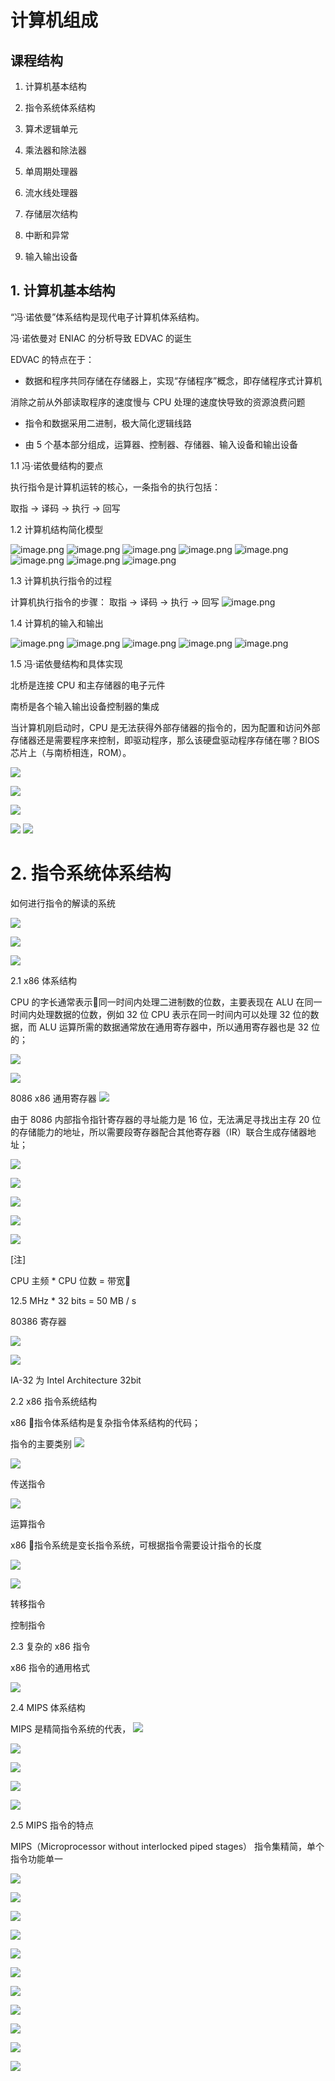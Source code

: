 # 计算机组成

## 课程结构

1. 计算机基本结构

2. 指令系统体系结构

3. 算术逻辑单元

4. 乘法器和除法器

5. 单周期处理器

6. 流水线处理器

7. 存储层次结构

8. 中断和异常

9. 输入输出设备


## 1. 计算机基本结构

“冯·诺依曼”体系结构是现代电子计算机体系结构。

冯·诺依曼对 ENIAC 的分析导致 EDVAC 的诞生

EDVAC 的特点在于：

- 数据和程序共同存储在存储器上，实现“存储程序”概念，即存储程序式计算机

消除之前从外部读取程序的速度慢与 CPU 处理的速度快导致的资源浪费问题

- 指令和数据采用二进制，极大简化逻辑线路

- 由 5 个基本部分组成，运算器、控制器、存储器、输入设备和输出设备

1.1 冯·诺依曼结构的要点

执行指令是计算机运转的核心，一条指令的执行包括：

取指 -> 译码 -> 执行 -> 回写

1.2 计算机结构简化模型

![image.png](http://upload-images.jianshu.io/upload_images/1993435-3a5ecfe5ab146343.png?imageMogr2/auto-orient/strip%7CimageView2/2/w/1240)
![image.png](http://upload-images.jianshu.io/upload_images/1993435-82c6cd7dde9e82ff.png?imageMogr2/auto-orient/strip%7CimageView2/2/w/1240)
![image.png](http://upload-images.jianshu.io/upload_images/1993435-50e47eca7c88c4ff.png?imageMogr2/auto-orient/strip%7CimageView2/2/w/1240)
![image.png](http://upload-images.jianshu.io/upload_images/1993435-99ec2d0ee2ea79bc.png?imageMogr2/auto-orient/strip%7CimageView2/2/w/1240)
![image.png](http://upload-images.jianshu.io/upload_images/1993435-e9c4a57eadb4440d.png?imageMogr2/auto-orient/strip%7CimageView2/2/w/1240)
![image.png](http://upload-images.jianshu.io/upload_images/1993435-2bf272d8d4ef38e3.png?imageMogr2/auto-orient/strip%7CimageView2/2/w/1240)
![image.png](http://upload-images.jianshu.io/upload_images/1993435-7d1b8ba48c7aef33.png?imageMogr2/auto-orient/strip%7CimageView2/2/w/1240)
![image.png](http://upload-images.jianshu.io/upload_images/1993435-6100621ddad387c4.png?imageMogr2/auto-orient/strip%7CimageView2/2/w/1240)

1.3 计算机执行指令的过程

计算机执行指令的步骤：
取指 -> 译码 -> 执行 -> 回写
![image.png](http://upload-images.jianshu.io/upload_images/1993435-36a66136dddf96f8.png?imageMogr2/auto-orient/strip%7CimageView2/2/w/1240)

1.4 计算机的输入和输出

![image.png](http://upload-images.jianshu.io/upload_images/1993435-14bdb5c15d72c7d5.png?imageMogr2/auto-orient/strip%7CimageView2/2/w/1240)
![image.png](http://upload-images.jianshu.io/upload_images/1993435-696eaf17750bafe9.png?imageMogr2/auto-orient/strip%7CimageView2/2/w/1240)
![image.png](http://upload-images.jianshu.io/upload_images/1993435-648cd4dadb1482d2.png?imageMogr2/auto-orient/strip%7CimageView2/2/w/1240)
![image.png](http://upload-images.jianshu.io/upload_images/1993435-f8cd7bb4698ecee6.png?imageMogr2/auto-orient/strip%7CimageView2/2/w/1240)
![image.png](http://upload-images.jianshu.io/upload_images/1993435-f8a5293156934ff7.png?imageMogr2/auto-orient/strip%7CimageView2/2/w/1240)

1.5 冯·诺依曼结构和具体实现

北桥是连接 CPU 和主存储器的电子元件

南桥是各个输入输出设备控制器的集成

当计算机刚启动时，CPU 是无法获得外部存储器的指令的，因为配置和访问外部存储器还是需要程序来控制，即驱动程序，那么该硬盘驱动程序存储在哪？BIOS 芯片上（与南桥相连，ROM）。

![](http://o97duqgf5.bkt.clouddn.com/18-1-13/44567665.jpg)

![](http://o97duqgf5.bkt.clouddn.com/18-1-13/34648670.jpg)

![](http://o97duqgf5.bkt.clouddn.com/18-1-13/99726197.jpg)


![](http://o97duqgf5.bkt.clouddn.com/18-1-13/99726197.jpg)
![](http://o97duqgf5.bkt.clouddn.com/18-1-13/11543875.jpg)

# 2. 指令系统体系结构

如何进行指令的解读的系统

![](http://o97duqgf5.bkt.clouddn.com/18-1-13/15548775.jpg)

![](http://o97duqgf5.bkt.clouddn.com/18-1-13/13098324.jpg)

![](http://o97duqgf5.bkt.clouddn.com/18-1-13/14670164.jpg)

2.1 x86 体系结构

CPU 的字长通常表示同一时间内处理二进制数的位数，主要表现在 ALU 在同一时间内处理数据的位数，例如 32 位 CPU 表示在同一时间内可以处理 32 位的数据，而 ALU 运算所需的数据通常放在通用寄存器中，所以通用寄存器也是 32 位的；

![](http://o97duqgf5.bkt.clouddn.com/18-1-13/69619906.jpg)

![](http://o97duqgf5.bkt.clouddn.com/18-1-13/17797308.jpg)

8086 x86 通用寄存器
![](http://o97duqgf5.bkt.clouddn.com/18-1-13/35796577.jpg)

由于 8086 内部指令指针寄存器的寻址能力是 16 位，无法满足寻找出主存 20 位的存储能力的地址，所以需要段寄存器配合其他寄存器（IR）联合生成存储器地址；



![](http://o97duqgf5.bkt.clouddn.com/18-1-13/54165820.jpg)

![](http://o97duqgf5.bkt.clouddn.com/18-1-13/35176905.jpg)

![](http://o97duqgf5.bkt.clouddn.com/18-1-13/38283483.jpg)

![](http://o97duqgf5.bkt.clouddn.com/18-1-13/88406327.jpg)

![](http://o97duqgf5.bkt.clouddn.com/18-1-13/99713370.jpg)

[注]

CPU 主频 * CPU 位数 = 带宽

12.5 MHz * 32 bits = 50 MB / s

80386 寄存器

![](http://o97duqgf5.bkt.clouddn.com/18-1-13/80275777.jpg)

![](http://o97duqgf5.bkt.clouddn.com/18-1-13/59340048.jpg)

IA-32 为 Intel Architecture 32bit

2.2 x86 指令系统结构

x86 指令体系结构是复杂指令体系结构的代码；

指令的主要类别
![](http://o97duqgf5.bkt.clouddn.com/18-1-13/87522415.jpg)

![](http://o97duqgf5.bkt.clouddn.com/18-1-13/41571930.jpg)

传送指令

![](http://o97duqgf5.bkt.clouddn.com/18-1-13/83643765.jpg)

运算指令

x86 指令系统是变长指令系统，可根据指令需要设计指令的长度

![](http://o97duqgf5.bkt.clouddn.com/18-1-13/82299701.jpg)

![](http://o97duqgf5.bkt.clouddn.com/18-1-13/23653141.jpg)

转移指令

控制指令

2.3 复杂的 x86 指令

x86 指令的通用格式

![](http://o97duqgf5.bkt.clouddn.com/18-1-13/54245590.jpg)

2.4 MIPS 体系结构

MIPS 是精简指令系统的代表，
![](http://o97duqgf5.bkt.clouddn.com/18-1-13/74198384.jpg)

![](http://o97duqgf5.bkt.clouddn.com/18-1-13/38871123.jpg)


![](http://o97duqgf5.bkt.clouddn.com/18-1-13/48088160.jpg)

![](http://o97duqgf5.bkt.clouddn.com/18-1-13/28889078.jpg)

![](http://o97duqgf5.bkt.clouddn.com/18-1-13/67637630.jpg)

2.5 MIPS 指令的特点

MIPS（Microprocessor without interlocked piped stages）
指令集精简，单个指令功能单一

![](http://o97duqgf5.bkt.clouddn.com/18-1-13/98194181.jpg)

![](http://o97duqgf5.bkt.clouddn.com/18-1-13/8922652.jpg)

![](http://o97duqgf5.bkt.clouddn.com/18-1-13/77223175.jpg)

![](http://o97duqgf5.bkt.clouddn.com/18-1-13/93050450.jpg)

![](http://o97duqgf5.bkt.clouddn.com/18-1-13/8230235.jpg)

![](http://o97duqgf5.bkt.clouddn.com/18-1-13/91537599.jpg)

![](http://o97duqgf5.bkt.clouddn.com/18-1-13/77222963.jpg)

![](http://o97duqgf5.bkt.clouddn.com/18-1-13/24480468.jpg)

![](http://o97duqgf5.bkt.clouddn.com/18-1-13/26406106.jpg)

![](http://o97duqgf5.bkt.clouddn.com/18-1-13/74936712.jpg)

![](http://o97duqgf5.bkt.clouddn.com/18-1-13/11169361.jpg)



